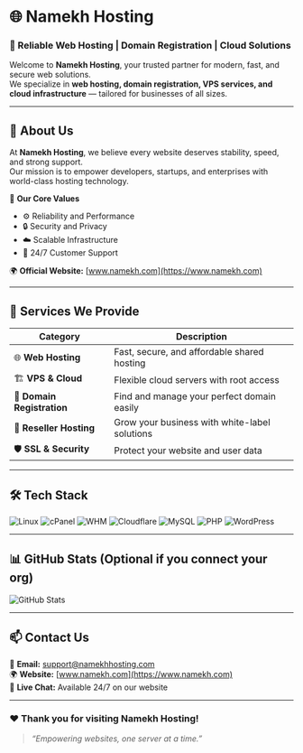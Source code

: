 # 🌐 Namekh Hosting

### 🏢 Reliable Web Hosting | Domain Registration | Cloud Solutions

Welcome to **Namekh Hosting**, your trusted partner for modern, fast, and secure web solutions.  
We specialize in **web hosting, domain registration, VPS services, and cloud infrastructure** — tailored for businesses of all sizes.

---

## 🧩 About Us

At **Namekh Hosting**, we believe every website deserves stability, speed, and strong support.  
Our mission is to empower developers, startups, and enterprises with world-class hosting technology.

🚀 **Our Core Values**
- ⚙️ Reliability and Performance  
- 🔒 Security and Privacy  
- ☁️ Scalable Infrastructure  
- 💬 24/7 Customer Support  

🌍 **Official Website:** [www.namekh.com](https://www.namekh.com)

---

## 💼 Services We Provide

| Category | Description |
|-----------|-------------|
| 🌐 **Web Hosting** | Fast, secure, and affordable shared hosting |
| 🏗️ **VPS & Cloud** | Flexible cloud servers with root access |
| 🔑 **Domain Registration** | Find and manage your perfect domain easily |
| 🧰 **Reseller Hosting** | Grow your business with white-label solutions |
| 🛡️ **SSL & Security** | Protect your website and user data |

---

## 🛠️ Tech Stack

![Linux](https://img.shields.io/badge/Linux-333333?style=for-the-badge&logo=linux)
![cPanel](https://img.shields.io/badge/cPanel-FF6C2C?style=for-the-badge&logo=cpanel&logoColor=white)
![WHM](https://img.shields.io/badge/WHM-24292F?style=for-the-badge)
![Cloudflare](https://img.shields.io/badge/Cloudflare-F38020?style=for-the-badge&logo=cloudflare&logoColor=white)
![MySQL](https://img.shields.io/badge/MySQL-00758F?style=for-the-badge&logo=mysql&logoColor=white)
![PHP](https://img.shields.io/badge/PHP-777BB4?style=for-the-badge&logo=php&logoColor=white)
![WordPress](https://img.shields.io/badge/WordPress-21759B?style=for-the-badge&logo=wordpress&logoColor=white)

---

## 📊 GitHub Stats (Optional if you connect your org)

![GitHub Stats](https://github-readme-stats.vercel.app/api?username=namekh&show_icons=true&theme=tokyonight)

---

## 📫 Contact Us

📧 **Email:** support@namekhhosting.com  
🌍 **Website:** [www.namekh.com](https://www.namekh.com)  
💬 **Live Chat:** Available 24/7 on our website  

---

### ❤️ Thank you for visiting Namekh Hosting!

> _“Empowering websites, one server at a time.”_

